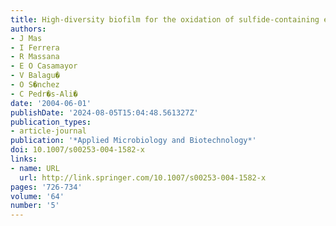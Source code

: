 ```yaml
---
title: High-diversity biofilm for the oxidation of sulfide-containing effluents
authors:
- J Mas
- I Ferrera
- R Massana
- E O Casamayor
- V Balagu�
- O S�nchez
- C Pedr�s-Ali�
date: '2004-06-01'
publishDate: '2024-08-05T15:04:48.561327Z'
publication_types:
- article-journal
publication: '*Applied Microbiology and Biotechnology*'
doi: 10.1007/s00253-004-1582-x
links:
- name: URL
  url: http://link.springer.com/10.1007/s00253-004-1582-x
pages: '726-734'
volume: '64'
number: '5'
---
```

